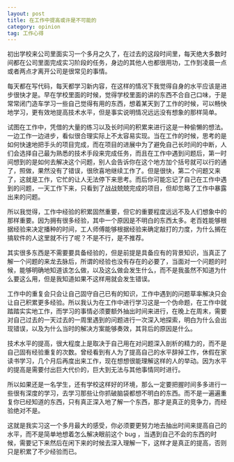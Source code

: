 ```yaml
---
layout: post
title: 在工作中提高或许是不可能的
category: opinion
tag: 工作心得
---
```


初出学校来公司里面实习一个多月之久了，在过去的这段时间里，每天绝大多数时间都在公司里面完成实习阶段的任务，身边的其他人也都很用功，工作到凌晨一点或者两点才离开公司是很常见的事情。

每天都在写代码，每天都学习新内容，在这样的情况下我觉得自身的水平应该是进步很快才是。早在学校里面的时候，觉得学校里面的讲的东西不合自己口味，于是常常闭门造车学习一些自己觉得有用的东西，想着某天到了工作的时候，可以畅快地学习，更有效地提高技术水平，但是事实说明情况远远没有想象的那样简单。

试图在工作中，凭借的大量的练习以及长时间的积累来进行这是一种偷懒的想法。一边工作一边进步，看似很合理实际上不太容易实现。当在工作的时候，思考的是如何快速地把手头的项目完成，而在项目的进展中为了避免自己长时间的中断，人们会选择自己最为熟悉的技术手段来完成任务，而且在工作中遇到问题后，第一时间想到的是如何去解决这个问题，别人会告诉你在这个地方加个括号就可以行的通了，照做，果然没有了错误，很欣喜地继续工作了。但是很快，第二个问题又来了，这就是工作，它忙的让人无法停下来思考。而后你可能忘记了自己在工作中遇到的问题，一天工作下来，只看到了战战兢兢完成的项目，但却忽略了工作中暴露出来的问题。

所以我觉得，工作中经验的积累固然重要，但它的重要程度远远不及人们想象中的那样重要。因为拥有很多经验，其中一个原因是不明白的东西太多。老百姓能够根据经验来决定播种的时间，工人师傅能够根据经验来确定敲打的力度，为什么搁在搞软件的人这里就不行了呢？不是不行，是不推荐。

其实很多东西是不需要要具备经验的，但是前提是具备应有的背景知识，当真正了解一个问题的来龙去脉后，所谓的经验也没有存在的必要了，当面对一个问题的时候，能够明确地知道该怎么做，以及这么做会发生什么，而不是我虽然不知道为什么要这么用，但是我知道如果不这样用就会发生错误。

工作中的重复会只会让自己固守自己已有的知识，工作中遇到的问题草率解决只会让自己积累更多经验。所以我认为在工作中进行学习这是一个伪命题，在工作中就踏踏实实地工作，而学习的事情必须要额外抽出时间来进行，在晚上在周末，需要对自己过去的一天过去的一周里遇到的问题进行一次深入地探索，明白为什么会出现错误，以及为什么当时的解决方案能够奏效，其背后的原因是什么。

技术水平的提高，很大程度上是取决于自己用在对问题深入剖析的精力的，而不是自己固有经验重复的次数。曾经看到有人为了提高自己的水平辞掉工作，休假在家读书学习，几个月后再度出来工作，现在想想很能理解这样的人的举动。因为水平的提高是需要付出巨大代价的，巨大到无法与其他事情同时进行。

所以如果还是一名学生，还有学校这样好的环境，那么一定要把握时间多多进行一些很有深度的学习，去学习那些让你抓破脑袋都想不明白的东西。而不是一遍遍重复你已经知道的东西，只有真正深入地了解一个东西，那才是真正的竞争力，而经验绝对不是。

这就是我实习这一个多月最大的感受，你必须要更努力地去抽出时间来提高自己的水平，而不是简单地想着怎么解决眼前这个 bug ，当遇到自己不会的东西的时候，需要记下来然后在闲下来的时候去深入理解一下，这样才是真正的提高，否则只是积累了不少经验而已。
